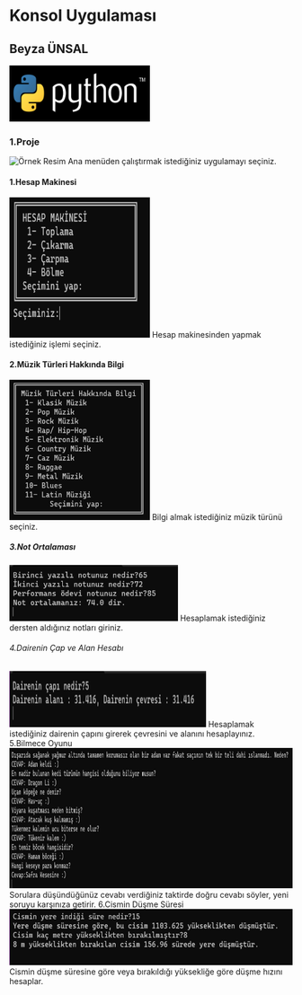 # Konsol Uygulaması
## Beyza ÜNSAL
<img src="logo.png" width="250" height="100" alt="Örnek Resim"/>
<h3>1.Proje</h3>
<img src="ana menü.png" width="300" height="300" alt="Örnek Resim"/>
Ana menüden çalıştırmak istediğiniz uygulamayı seçiniz.
<h4>1.Hesap Makinesi</h4>
<img src="HESAP MAKİNESİ.png" width="250" height="250" alt="Örnek Resim"/>
Hesap makinesinden yapmak istediğiniz işlemi seçiniz.
<h4>2.Müzik Türleri Hakkında Bilgi</h4>
<img src="müzik türleri.png" width="250" height="250" alt="Örnek Resim"/>
Bilgi almak istediğiniz müzik türünü seçiniz.
<h5>3.Not Ortalaması</h5>
<img src="not ort.png" width="300" height="100" alt="Örnek Resim"/>
Hesaplamak istediğiniz dersten aldığınız notları giriniz.
<h6>4.Dairenin Çap ve Alan Hesabı</h6>
<img src="Dairenin çevresi ve alanı.png" width="350" height="100" alt="Örnek Resim"/>
Hesaplamak istediğiniz dairenin çapını girerek çevresini ve alanını hesaplayınız.
<h7>5.Bilmece Oyunu</h7>
<img src="bilmeceler .png" width="650" height="250" alt="Örnek Resim"/>
Sorulara düşündüğünüz cevabı verdiğiniz taktirde doğru cevabı söyler, yeni soruyu karşınıza getirir.
<h8>6.Cismin Düşme Süresi</h8>
<img src="cisim.png" width="650" height="100" alt="Örnek Resim"/>
Cismin düşme süresine göre veya bırakıldığı yüksekliğe göre düşme hızını hesaplar.